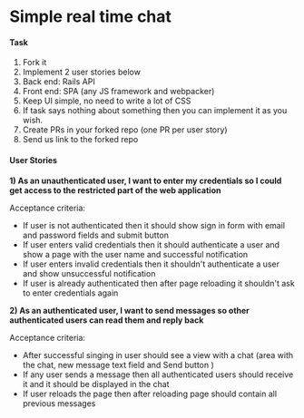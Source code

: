 # Simple real time chat

#### Task

1. Fork it
2. Implement 2 user stories below
3. Back end: Rails API
4. Front end: SPA (any JS framework and webpacker)
5. Keep UI simple, no need to write a lot of CSS
6. If task says nothing about something then you can implement it as you wish.
6. Create PRs in your forked repo (one PR per user story)
7. Send us link to the forked repo

#### User Stories

**1) As an unauthenticated user, I want to enter my credentials so I could get access to the restricted part of the web application**

Acceptance criteria:
* If user is not authenticated then it should show sign in form with email and password fields and submit button
* If user enters valid credentials then it should authenticate a user and show a page with the user name and successful notification
* If user enters invalid credentials then it shouldn't authenticate a user and show unsuccessful notification
* If user is already authenticated then after page reloading it shouldn't ask to enter credentials again

**2) As an authenticated user, I want to send messages so other authenticated users can read them and reply back**

Acceptance criteria:
* After successful singing in user should see a view with a chat (area with the chat, new message text field and Send button )
* If any user sends a message then all authenticated users should receive it and it should be displayed in the chat
* If user reloads the page then after reloading page should contain all previous messages  

